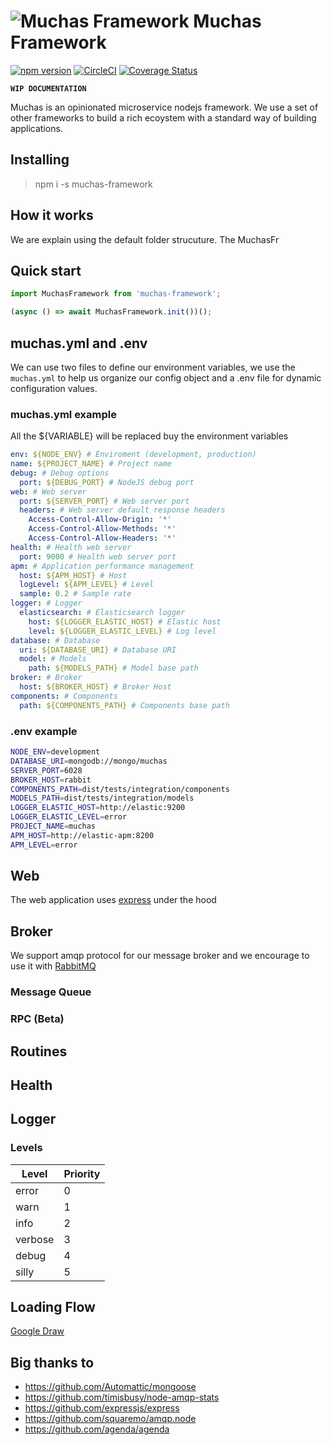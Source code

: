 # ![Muchas Framework](doc/muchas.png) Muchas Framework
[![npm version](https://badge.fury.io/js/muchas-framework.svg)](https://badge.fury.io/js/muchas-framework) [![CircleCI](https://circleci.com/gh/shadowlik/muchas-framework.svg?style=shield)](https://circleci.com/gh/shadowlik/muchas-framework) [![Coverage Status](https://coveralls.io/repos/github/shadowlik/muchas-framework/badge.svg?branch=master)](https://coveralls.io/github/shadowlik/muchas-framework?branch=master)

**`WIP DOCUMENTATION`**

Muchas is an opinionated microservice nodejs framework. We use a set of other frameworks to build a rich ecoystem with a standard way of building applications.

## Installing

> npm i -s muchas-framework

## How it works

We are explain using the default folder strucuture. The MuchasFr

## Quick start

```typescript
import MuchasFramework from 'muchas-framework';

(async () => await MuchasFramework.init())();
```

## muchas.yml and .env

We can use two files to define our environment variables, we use the `muchas.yml` to help us organize our config object and a .env file for dynamic configuration values.

### muchas.yml example

All the ${VARIABLE} will be replaced buy the environment variables

```yaml
env: ${NODE_ENV} # Enviroment (development, production)
name: ${PROJECT_NAME} # Project name
debug: # Debug options
  port: ${DEBUG_PORT} # NodeJS debug port
web: # Web server
  port: ${SERVER_PORT} # Web server port
  headers: # Web server default response headers
    Access-Control-Allow-Origin: '*'
    Access-Control-Allow-Methods: '*'
    Access-Control-Allow-Headers: '*'
health: # Health web server
  port: 9000 # Health web server port
apm: # Application performance management
  host: ${APM_HOST} # Host
  logLevel: ${APM_LEVEL} # Level
  sample: 0.2 # Sample rate
logger: # Logger
  elasticsearch: # Elasticsearch logger
    host: ${LOGGER_ELASTIC_HOST} # Elastic host
    level: ${LOGGER_ELASTIC_LEVEL} # Log level
database: # Database
  uri: ${DATABASE_URI} # Database URI
  model: # Models
    path: ${MODELS_PATH} # Model base path
broker: # Broker
  host: ${BROKER_HOST} # Broker Host
components: # Components
  path: ${COMPONENTS_PATH} # Components base path
```

### .env example

```bash
NODE_ENV=development
DATABASE_URI=mongodb://mongo/muchas
SERVER_PORT=6028
BROKER_HOST=rabbit
COMPONENTS_PATH=dist/tests/integration/components
MODELS_PATH=dist/tests/integration/models
LOGGER_ELASTIC_HOST=http://elastic:9200
LOGGER_ELASTIC_LEVEL=error
PROJECT_NAME=muchas
APM_HOST=http://elastic-apm:8200
APM_LEVEL=error
```

## Web

The web application uses [express](https://github.com/expressjs/express) under the hood

## Broker

We support amqp protocol for our message broker and we encourage to use it with [RabbitMQ](https://www.rabbitmq.com/)

### Message Queue

### RPC (Beta)

## Routines

## Health

## Logger

### Levels

|Level|Priority|
|---|---|
|error|0|
|warn|1|
|info|2|
|verbose|3|
|debug|4|
|silly|5|

## Loading Flow

[Google Draw](https://docs.google.com/drawings/d/1d_GYNWtXPEzYliMAQ0X0daqeNN8Kqzk5qS1vwtb5mA8/edit?usp=sharing)

## Big thanks to

* https://github.com/Automattic/mongoose
* https://github.com/timisbusy/node-amqp-stats
* https://github.com/expressjs/express
* https://github.com/squaremo/amqp.node
* https://github.com/agenda/agenda